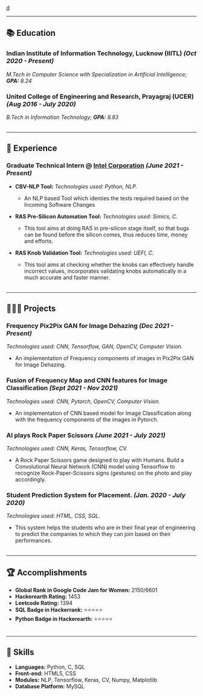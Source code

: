 <!-- ## Portfolio

_Software engineer and journalist based in Berlin, Germany_ <br>

[Email](mailto:hello@workwithcarolyn.com) / [Website](https://workwithcarolyn.com/) / [LinkedIn](https://www.linkedin.com/in/carolstran/) / [GitHub](https://github.com/carolstran/) / [Twitter](https://twitter.com/carolstran/) / [DEV](https://dev.to/carolstran/)
 -->
 
<a href="/images/logo.jpg" download>
  d
</a>

---

## 📚 Education

### Indian Institute of Information Technology, Lucknow (IIITL) _(Oct 2020 - Present)_ <br>
  _M.Tech in Computer Science with Specialization in Artificial Intelligence; **GPA:** 8.24_

### United College of Engineering and Research, Prayagraj (UCER) _(Aug 2016 - July 2020)_ <br>
  _B.Tech in Information Technology; **GPA:** 8.83_
<br><br>

---

## 💼 Experience

### Graduate Technical Intern @ [Intel Corporation](https://www.intel.com/content/www/us/en/homepage.html) _(June 2021 - Present)_ <br>
  - **CBV-NLP Tool:** _Technologies used: Python, NLP._
    - An NLP based Tool which identies the tests required based on the Incoming Software Changes

  - **RAS Pre-Silicon Automation Tool:** _Technologies used: Simics, C._
      - This tool aims at doing RAS in pre-silicon stage itself, so that bugs can be found before the silicon comes, thus reduces time, money and efforts.

  - **RAS Knob Validation Tool:** _Technologies used: UEFI, C._
      - This tool aims at checking whether the knobs can effectively handle incorrect values, incorporates validating knobs automatically in a much accurate and faster manner.
<br><br>

---

## 👩🏼‍💻 Projects


### Frequency Pix2Pix GAN for Image Dehazing _(Dec 2021 - Present)_ 
_Technologies used: CNN, Tensorflow, GAN, OpenCV, Computer Vision._
 - An implementation of Frequency components of images in Pix2Pix GAN for Image Dehazing.

### Fusion of Frequency Map and CNN features for Image Classification _(Sept 2021 - Nov 2021)_ 
_Technologies used: CNN, Pytorch, OpenCV, Computer Vision._
 - An implementation of CNN based model for Image Classification along with the frequency components of the images in Pytorch.

### AI plays Rock Paper Scissors _(June 2021 - July 2021)_ 
_Technologies used: CNN, Keras, Tensorflow, CV._
 - A Rock Paper Scissors game designed to play with Humans. Build a Convolutional Neural Network (CNN) model using Tensorflow to recognize Rock-Paper-Scissors signs (gestures) on the photo and play accordingly.

### Student Prediction System for Placement. _(Jan. 2020 - July 2020)_ 
_Technologies used: HTML, CSS, SQL._
 - This system helps the students who are in their final year of engineering to predict the companies to which they can join based on their performances.
<br><br>

---

## 🏆 Accomplishments

 - **Global Rank in Google Code Jam for Women:** 2150/6601 <br>
 - **Hackerearth Rating:** 1453 <br>
 - **Leetcode Rating:** 1394 <br>
 - **SQL Badge in Hackerrank:** ⭐⭐⭐⭐⭐ <br> 
 - **Python Badge in Hackerearth:** ⭐⭐⭐⭐⭐
<br><br>

---

## 🧠 Skills

 - **Languages:** Python, C, SQL <br>
 - **Front-end:** HTML5, CSS <br>
 - **Modules:** NLP, Tensorflow, Keras, CV, Numpy, Matplotlib <br>
 - **Database Platform:** MySQL 
